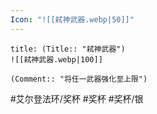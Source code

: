 ```yaml
---
Icon: "![[弒神武器.webp|50]]"
---
```

```ad-common-silver-trophy
title: (Title:: "弒神武器")
![[弒神武器.webp|100]]

(Comment:: "将任一武器强化至上限")
```

#艾尔登法环/奖杯 #奖杯 #奖杯/银
